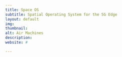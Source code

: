 ```yaml
---
title: Space OS
subtitle: Spatial Operating System for the 5G Edge
layout: default
img:
thumbnail:
alt: Air Machines
description:
website: #

---
```

